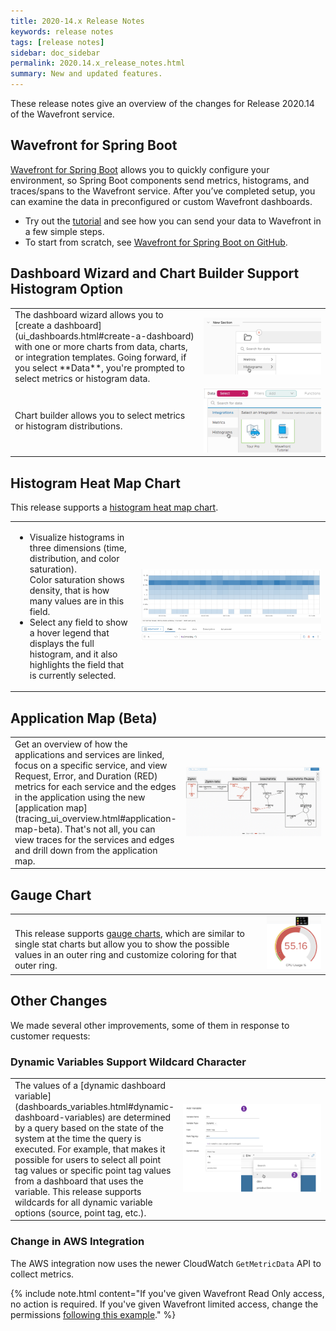 ```yaml
---
title: 2020-14.x Release Notes
keywords: release notes
tags: [release notes]
sidebar: doc_sidebar
permalink: 2020.14.x_release_notes.html
summary: New and updated features.
---
```


These release notes give an overview of the changes for Release 2020.14 of the Wavefront service.

## Wavefront for Spring Boot
[Wavefront for Spring Boot](wavefront_springboot.html) allows you to quickly configure your environment, so Spring Boot components send metrics, histograms, and traces/spans to the Wavefront service. After you’ve completed setup, you can examine the data in preconfigured or custom Wavefront dashboards. 
* Try out the [tutorial](wavefront_springboot_tutorial.html) and see how you can send your data to Wavefront in a few simple steps. 
* To start from scratch, see [Wavefront for Spring Boot on GitHub](https://github.com/wavefrontHQ/wavefront-spring-boot).

## Dashboard Wizard and Chart Builder Support Histogram Option

<table style="width: 100%;">
<tbody>
<tr>
<td width="60%" markdown="span">The dashboard wizard allows you to [create a dashboard](ui_dashboards.html#create-a-dashboard) with one or more charts from data, charts, or integration templates. Going forward, if you select **Data**, you're prompted to select metrics or histogram data.
</td>
<td width="40%"><img src="/images/create_dashboard_from_histogram.png" alt="Create dashboard from histogram"/>
</td>
</tr>
<tr>
<td width="60%" markdown="span">Chart builder allows you to select metrics or histogram distributions.
</td>
<td width="40%"><img src="images/chart_builder_histograms.png" alt="Histogram option in chart builder"/>
</td>
</tr>
</tbody>
</table>

## Histogram Heat Map Chart

This release supports a [histogram heat map chart](visualize_histograms.html#visualize-histogram-distributions-in-a-heat-map).

<table style="width: 100%;">
<tbody>
<tr>
<td width="40%">
<ul>
  <li> Visualize histograms in three dimensions (time, distribution, and color saturation). <br/>Color saturation shows density, that is how many values are in this field.</li>
  <li> Select any field to show a hover legend that displays the full histogram, and it also highlights the field that is currently selected.</li>
</ul>
</td>
<td width="60%"><img src="images/heat_map.png" alt="histogram heat map">
</td>
</tr>
</tbody>
</table>

## Application Map (Beta)

<table style="width: 100%;">
<tbody>
<tr>
<td width="40%" markdown="span">Get an overview of how the applications and services are linked, focus on a specific service, and view Request, Error, and Duration (RED) metrics for each service and the edges in the application using the new [application map](tracing_ui_overview.html#application-map-beta). That's not all, you can view traces for the services and edges and drill down from the application map.
</td>
<td width="60%"><img src="images/tracing_application_map_release_notes.png" alt="application map">
</td>
</tr>
</tbody>
</table>

## Gauge Chart


<table style="width: 100%;">
<tbody>
<tr>
<td width="80%" markdown="span"><br>
This release supports <a href="ui_chart_reference.html#gauge-chart">gauge charts</a>, which are similar to single stat charts but allow you to show the possible values in an outer ring and customize coloring for that outer ring.
</td>
<td width="20%"><img src="images/gauge_chart_color_simple.png" alt="gauge chart">
</td>
</tr>
</tbody>
</table>

## Other Changes

We made several other improvements, some of them in response to customer requests:

### Dynamic Variables Support Wildcard Character

<table style="width: 100%;">
<tbody>
<tr>
<td width="40%" markdown="span">The values of a [dynamic dashboard variable](dashboards_variables.html#dynamic-dashboard-variables) are determined by a query based on the state of the system at the time the query is executed. For example, that makes it possible for users to select all point tag values or specific point tag values from a dashboard that uses the variable. This release supports wildcards for all dynamic variable options (source, point tag, etc.).
</td>
<td width="60%"><img src="/images/select_point_tag_variable.png" alt="Select point tag variable"/>
</td>
</tr>
</tbody>
</table>



### Change in AWS Integration

The AWS integration now uses the newer CloudWatch `GetMetricData` API to collect metrics.

{% include note.html content="If you've given Wavefront Read Only access, no action is required. If you've given Wavefront limited access, change the permissions [following this example](integrations_aws_overview.html#create-iam-policy-to-specify-limited-access)." %}

<!---
This change moved to the next release

### Additions to ~query.*.scanned Internal Metrics

New internal metrics allow you to monitor histograms and spans. The result is the following:

<table style="width: 100%;">
<tbody>
<tr>
<td width="30%">~query.summaries_scanned</td>
<td width="70%">Per-second rate at which metrics are being queried from dashboards, alerts, charts or API calls.
</td>
</tr>
<tr>
<td width="30%">~query.spans_scanned</td>
<td width="70%">Per-second rate at which spans are being queried from dashboards, alerts, charts or API calls.
</td>
</tr>
<tr>
<td width="30%">~query.histograms_scanned</td>
<td width="70%">Per-second rate at which histograms are being queried from dashboards, alerts, charts or API calls.
</td>
</tr>
</tbody>
</table>
--->
